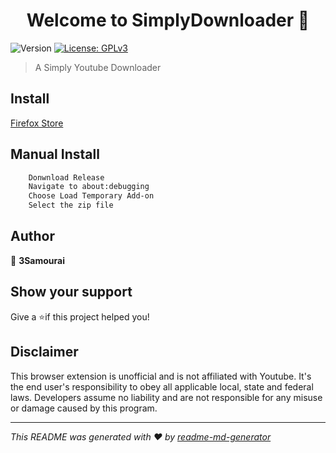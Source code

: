 
<h1 align="center">Welcome to SimplyDownloader 👋</h1>
<p>
  <img alt="Version" src="https://img.shields.io/amo/v/simplydownloader" />
  <a href="#" target="_blank">
    <img alt="License: GPLv3" src="https://img.shields.io/badge/License-GPLv3-yellow.svg" />
  </a>
</p>

> A Simply Youtube Downloader

## Install

[Firefox Store]()

## Manual Install
```sh
    Donwnload Release
    Navigate to about:debugging
    Choose Load Temporary Add-on
    Select the zip file
```
## Author

👤 **3Samourai**


## Show your support

Give a ⭐️if this project helped you!

## Disclaimer
This browser extension is unofficial and is not affiliated with Youtube.
It's the end user's responsibility to obey all applicable local, state and federal laws. Developers assume no liability and are not responsible for any misuse or damage caused by this program.

***
_This README was generated with ❤ by [readme-md-generator](https://github.com/kefranabg/readme-md-generator)_
